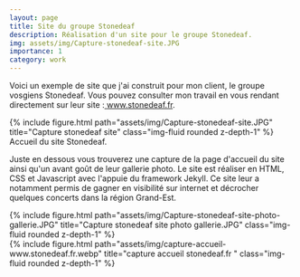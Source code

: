 ```yaml
---
layout: page
title: Site du groupe Stonedeaf
description: Réalisation d'un site pour le groupe Stonedeaf.
img: assets/img/Capture-stonedeaf-site.JPG
importance: 1
category: work
---
```


Voici un exemple de site que j'ai construit pour mon client, le groupe vosgiens Stonedeaf. Vous pouvez consulter mon travail en vous rendant directement sur leur site :<a href='https://www.stonedeaf.fr'> www.stonedeaf.fr</a>.

<div class="row">
    <div class="col-sm mt-3 mt-md-0">
        {% include figure.html path="assets/img/Capture-stonedeaf-site.JPG" title="Capture stonedeaf site" class="img-fluid rounded z-depth-1" %}
    </div>
</div>
<div class="caption">
    Accueil du site Stonedeaf.
</div>

Juste en dessous vous trouverez une capture de la page d'accueil du site ainsi qu'un avant goût de leur gallerie photo. Le site est réaliser en HTML, CSS et Javascript avec l'appuie du framework Jekyll. Ce site leur a notamment permis de gagner en visibilité sur internet et décrocher quelques concerts dans la région Grand-Est. 


<div class="row justify-content-sm-center">
    <div class="col-sm-8 mt-3 mt-md-0">
        {% include figure.html path="assets/img/Capture-stonedeaf-site-photo-gallerie.JPG" title="Capture stonedeaf site photo gallerie.JPG" class="img-fluid rounded z-depth-1" %}
    </div>
    <div class="col-sm-4 mt-3 mt-md-0">
        {% include figure.html path="assets/img/capture-accueil-www.stonedeaf.fr.webp" title="capture accueil stonedeaf.fr " class="img-fluid rounded z-depth-1" %}
    </div>
</div>

